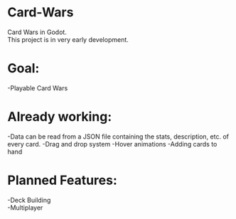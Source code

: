 # Card-Wars
Card Wars in Godot. \
This project is in very early development. 

# Goal: 
  -Playable Card Wars 

# Already working:
  -Data can be read from a JSON file containing the stats, description, etc. of every card.
  -Drag and drop system
  -Hover animations
  -Adding cards to hand

# Planned Features: 
  -Deck Building \
  -Multiplayer
